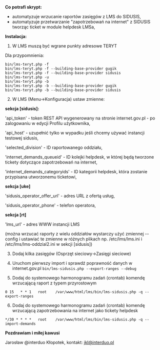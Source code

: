 **Co potrafi skrypt:**
- automatyzuje wrzucanie raportów zasięgów z LMS do SIDUSIS,
- automatyzuje przetwarzanie "zapotrzebowań na internet" z SIDUSIS tworząc ticket w module helpdesk LMSa,

**Instalacja:**
1. W LMS muszą być wgrane punkty adresowe TERYT

Dla przypomnienia:
```
bin/lms-teryt.php -f
bin/lms-teryt.php -f --building-base-provider gugik
bin/lms-teryt.php -f --building-base-provider sidusis
bin/lms-teryt.php -u
bin/lms-teryt.php -b
bin/lms-teryt.php -b --building-base-provider gugik
bin/lms-teryt.php -b --building-base-provider sidusis
```

2. W LMS (Menu->Konfiguracja) ustaw zmienne:

**sekcja [sidusis]:**

'api_token' - token REST API wygenerowany na stronie internet.gov.pl - po zalogowaniu w edycji Profilu użytkownika,

'api_host' - uzupełnić tylko w wypadku jeśli chcemy używać instancji testowej sidusis,

'selected_division' - ID raportowanego oddziału,

'internet_demands_queueid' - ID kolejki helpdesk, w której będą tworzone tickety dotyczące zapotrzebowań na internet,

'internet_demands_categoryids' - ID kategorii helpdesk, która zostanie przypisana utworzonemu ticketowi,

**sekcja [uke]**

'sidusis_operator_offer_url' - adres URL z ofertą usług,

'sidusis_operator_phone' - telefon operatora,

**sekcja [rt]**

'lms_url' - adres WWW instancji LMS

(można wrzucać raporty z wielu oddziałów wystarczy użyć zmiennej --config i ustawiać te zmienne w różnych plikach np. /etc/lms/lms.ini i /etc/lms/lms-oddzial2.ini w sekcji [sidusis])

3. Dodaj kilka zasięgów (Osprzęt sieciowy->Zasięgi sieciowe)

4. Uruchom pierwszy import i sprawdź poprawność danych w internet.gov.pl
```bin/lms-sidusis.php --export-ranges --debug```

5. Dodaj do systemowego harmonogramu zadań (crontab) komendę wrzucającą raport z typem przyrostowym

```0 15   * * 1   root    /var/www/html/lms/bin/lms-sidusis.php -q --export-ranges```

6. Dodaj do systemowego harmonogramu zadań (crontab) komendę wrzucającą zapotrzebowania na internet jako tickety helpdesk

```*/30 * * * *   root    /var/www/html/lms/bin/lms-sidusis.php -q --import-demands```

**Pozdrawiam i miłej kawusi**

Jarosław @interduo Kłopotek, kontakt: jkl@interduo.pl
